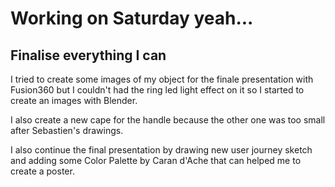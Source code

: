 
<h1>Working on Saturday yeah...</h1>

<h2>Finalise everything I can</h2>
<p>I tried to create some images of my object for the finale presentation with Fusion360 but I couldn't had the ring led light effect on it so I started to create an images with Blender.</p>
<p>I also create a new cape for the handle because the other one was too small after Sebastien's drawings.</p>
<p> I also continue the final presentation by drawing new user journey sketch and adding some Color Palette by Caran d'Ache that can helped me to create a poster.</p>


